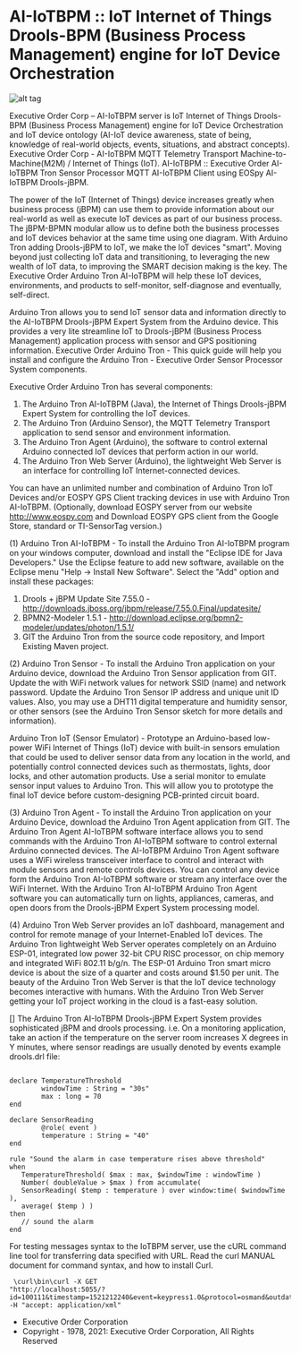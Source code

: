 # AI-IoTBPM :: IoT Internet of Things Drools-BPM (Business Process Management) engine for IoT Device Orchestration

![alt tag](http://iotbpm.com/wp-content/uploads/2018/03/preview-42-768x449.jpg "AI-IoTBPM")

Executive Order Corp – AI-IoTBPM server is IoT Internet of Things Drools-BPM (Business Process Management) engine for IoT Device Orchestration and IoT device ontology (AI-IoT device awareness, state of being, knowledge of real-world objects, events, situations, and abstract concepts).
Executive Order Corp - AI-IoTBPM MQTT Telemetry Transport Machine-to-Machine(M2M) / Internet of Things (IoT).
AI-IoTBPM :: Executive Order AI-IoTBPM Tron Sensor Processor MQTT AI-IoTBPM Client using EOSpy AI-IoTBPM Drools-jBPM.

The power of the IoT (Internet of Things) device increases greatly when business process (jBPM) can use them to provide information
about our real-world as well as execute IoT devices as part of our business process. The jBPM-BPMN modular allow us to define 
both the business processes and IoT devices behavior at the same time using one diagram. With Arduino Tron adding Drools-jBPM to IoT,
we make the IoT devices "smart". Moving beyond just collecting IoT data and transitioning, to leveraging the new wealth of IoT data, 
to improving the SMART decision making is the key. The Executive Order Arduino Tron AI-IoTBPM will help these IoT devices, environments, 
and products to self-monitor, self-diagnose and eventually, self-direct.

Arduino Tron allows you to send IoT sensor data and information directly to the AI-IoTBPM Drools-jBPM Expert System from the Arduino device.
This provides a very lite streamline IoT to Drools-jBPM (Business Process Management) application process with sensor and GPS positioning information.
Executive Order Arduino Tron - This quick guide will help you install and configure the Arduino Tron - Executive Order Sensor Processor System components.

Executive Order Arduino Tron has several components:
1. The Arduino Tron AI-IoTBPM (Java), the Internet of Things Drools-jBPM Expert System for controlling the IoT devices.
2. The Arduino Tron (Arduino Sensor), the MQTT Telemetry Transport application to send sensor and environment information.
3. The Arduino Tron Agent (Arduino), the software to control external Arduino connected IoT devices that perform action in our world.
4. The Arduino Tron Web Server (Arduino), the lightweight Web Server is an interface for controlling IoT Internet-connected devices.

You can have an unlimited number and combination of Arduino Tron IoT Devices and/or EOSPY GPS Client tracking devices in use with Arduino Tron AI-IoTBPM.
(Optionally, download EOSPY server from our website http://www.eospy.com and Download EOSPY GPS client from the Google Store, standard or TI-SensorTag version.)

(1) Arduino Tron AI-IoTBPM - To install the Arduino Tron AI-IoTBPM program on your windows computer, download and install the "Eclipse IDE for Java Developers."
Use the Eclipse feature to add new software, available on the Eclipse menu "Help -> Install New Software". Select the "Add" option and install these packages:
1. Drools + jBPM Update Site 7.55.0 - http://downloads.jboss.org/jbpm/release/7.55.0.Final/updatesite/
2. BPMN2-Modeler 1.5.1 - http://download.eclipse.org/bpmn2-modeler/updates/photon/1.5.1/
3. GIT the Arduino Tron from the source code repository, and Import Existing Maven project.

(2) Arduino Tron Sensor - To install the Arduino Tron application on your Arduino device, download the Arduino Tron Sensor application from GIT.
Update the with WiFi network values for network SSID (name) and network password. Update the Arduino Tron Sensor IP address and unique unit ID values.
Also, you may use a DHT11 digital temperature and humidity sensor, or other sensors (see the Arduino Tron Sensor sketch for more details and information).

Arduino Tron IoT (Sensor Emulator) - Prototype an Arduino-based low-power WiFi Internet of Things (IoT) device with built-in sensors emulation that could be used to
deliver sensor data from any location in the world, and potentially control connected devices such as thermostats, lights, door locks, and other automation products.
Use a serial monitor to emulate sensor input values to Arduino Tron. This will allow you to prototype the final IoT device before custom-designing PCB-printed circuit board.

(3) Arduino Tron Agent - To install the Arduino Tron application on your Arduino Device, download the Arduino Tron Agent application from GIT.
The Arduino Tron Agent AI-IoTBPM software interface allows you to send commands with the Arduino Tron AI-IoTBPM software to control external Arduino connected devices.
The AI-IoTBPM Arduino Tron Agent software uses a WiFi wireless transceiver interface to control and interact with module sensors and remote controls devices. You can 
control any device form the Arduino Tron AI-IoTBPM software or stream any interface over the WiFi Internet. With the Arduino Tron AI-IoTBPM Arduino Tron Agent software
you can automatically turn on lights, appliances, cameras, and open doors from the Drools-jBPM Expert System processing model.

(4) Arduino Tron Web Server provides an IoT dashboard, management and control for remote manage of your Internet-Enabled IoT devices. The Arduino Tron lightweight 
Web Server operates completely on an Arduino ESP-01, integrated low power 32-bit CPU RISC processor, on chip memory and integrated WiFi 802.11 b/g/n. The ESP-01 
Arduino Tron smart micro device is about the size of a quarter and costs around $1.50 per unit. The beauty of the Arduino Tron Web Server is that the IoT device 
technology becomes interactive with humans. With the Arduino Tron Web Server getting your IoT project working in the cloud is a fast-easy solution.

[] The Arduino Tron AI-IoTBPM Drools-jBPM Expert System provides sophisticated jBPM and drools processing. i.e. On a monitoring application, take an action if the temperature 
on the server room increases X degrees in Y minutes, where sensor readings are usually denoted by events example drools.drl file:

<pre><code>
declare TemperatureThreshold 
        windowTime : String = "30s" 
        max : long = 70 
end 

declare SensorReading 
        @role( event ) 
        temperature : String = "40" 
end 

rule "Sound the alarm in case temperature rises above threshold" 
when 
   TemperatureThreshold( $max : max, $windowTime : windowTime ) 
   Number( doubleValue > $max ) from accumulate( 
   SensorReading( $temp : temperature ) over window:time( $windowTime ), 
   average( $temp ) ) 
then 
   // sound the alarm 
end 
</code></pre>

For testing messages syntax to the IoTBPM server, use the cURL command line tool for transferring data specified with URL. Read the curl MANUAL document for command syntax, and how to install Curl. <pre><code> \curl\bin\curl -X GET "http://localhost:5055/?id=100111&timestamp=1521212240&event=keypress1.0&protocol=osmand&outdated=false&valid=true&textMessage=Message_Sent&light=91.0&alarm=Temperature&motion=false" -H "accept: application/xml"
</code></pre>

- Executive Order Corporation
- Copyright - 1978, 2021: Executive Order Corporation, All Rights Reserved
